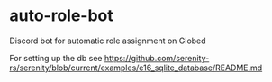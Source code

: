 # auto-role-bot

Discord bot for automatic role assignment on Globed

For setting up the db see https://github.com/serenity-rs/serenity/blob/current/examples/e16_sqlite_database/README.md